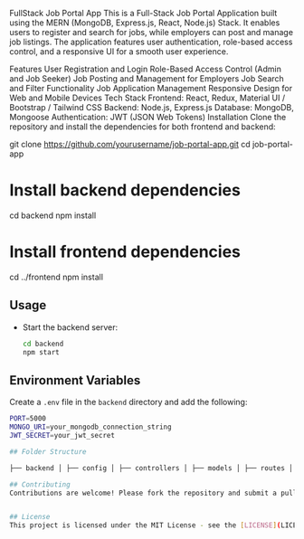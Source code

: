 FullStack Job Portal App
This is a Full-Stack Job Portal Application built using the MERN (MongoDB, Express.js, React, Node.js) Stack. It enables users to register and search for jobs, while employers can post and manage job listings. The application features user authentication, role-based access control, and a responsive UI for a smooth user experience.

Features
User Registration and Login
Role-Based Access Control (Admin and Job Seeker)
Job Posting and Management for Employers
Job Search and Filter Functionality
Job Application Management
Responsive Design for Web and Mobile Devices
Tech Stack
Frontend: React, Redux, Material UI / Bootstrap / Tailwind CSS
Backend: Node.js, Express.js
Database: MongoDB, Mongoose
Authentication: JWT (JSON Web Tokens)
Installation
Clone the repository and install the dependencies for both frontend and backend:

git clone https://github.com/yourusername/job-portal-app.git
cd job-portal-app

# Install backend dependencies
cd backend
npm install

# Install frontend dependencies
cd ../frontend
npm install

## Usage
- Start the backend server:
  ```bash
  cd backend
  npm start


## Environment Variables
Create a `.env` file in the `backend` directory and add the following:
```bash
PORT=5000
MONGO_URI=your_mongodb_connection_string
JWT_SECRET=your_jwt_secret

## Folder Structure

├── backend │ ├── config │ ├── controllers │ ├── models │ ├── routes │ ├── middleware │ └── server.js └── frontend ├── public ├── src ├── components ├── pages ├── redux └── App.js

## Contributing
Contributions are welcome! Please fork the repository and submit a pull request for any feature requests or bug fixes.


## License
This project is licensed under the MIT License - see the [LICENSE](LICENSE) file for details.
